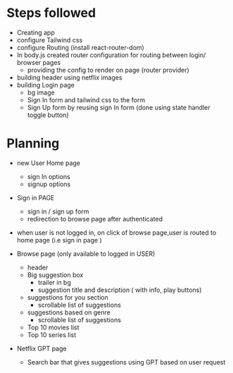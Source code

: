# Steps followed

- Creating app
- configure Tailwind css
- configure Routing (install react-router-dom)
- In body.js created router configuration for routing between login/ browser pages
    - providing the config to render on page (router provider)
- building header using netflix images
- building Login page 
    - bg image
    - Sign In form and tailwind css to the form
    - Sign Up form by reusing sign In form (done using state handler toggle button)
    


# Planning 
- new User Home page
    - sign In options
    - signup options
- Sign in PAGE
    - sign in / sign up form 
    - redirection to browse page after authenticated
- when user is not logged in, on click of browse page,user is routed to home page (i.e sign in page )
- Browse page (only available to logged in USER)
    - header
    - Big suggestion box
        - trailer in bg
        - suggestion title and description ( with info, play buttons)
    - suggestions for you section
        - scrollable list of suggestions
    - suggestions based on genre
        - scrollable list of suggestions
    - Top 10 movies list
    - Top 10 series list

- Netflix GPT page
    - Search bar that gives suggestions using GPT based on user request